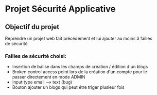 # Projet Sécurité Applicative

## Objectif du projet
Reprendre un projet web fait précédement et lui ajouter au moins 3 failles de sécurité

### Failles de sécurité choisi:
- Insertion de balise dans les champs de création / édition d'un blogs
- Broken control access point lors de la création d'un compte pour le passer directement en mode ADMIN
- Input type email --> text (bug)
- Bouton ajouter un blogs qui peut être triger plusieur fois
